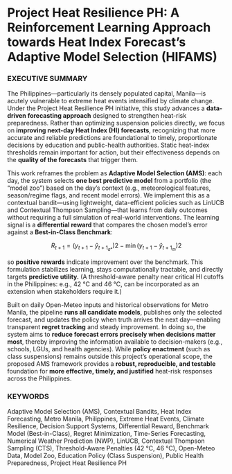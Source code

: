 # Project Heat Resilience PH: A Reinforcement Learning Approach towards Heat Index Forecast’s Adaptive Model Selection (HIFAMS)

### EXECUTIVE SUMMARY

The Philippines—particularly its densely populated capital, Manila—is acutely vulnerable to extreme heat events intensified by climate change. Under the Project Heat Resilience PH initiative, this study advances a **data-driven forecasting approach** designed to strengthen heat-risk preparedness. Rather than optimizing suspension policies directly, we focus on **improving next-day Heat Index (HI) forecasts**, recognizing that more accurate and reliable predictions are foundational to timely, proportionate decisions by education and public-health authorities. Static heat-index thresholds remain important for action, but their effectiveness depends on the **quality of the forecasts** that trigger them.

This work reframes the problem as **Adaptive Model Selection (AMS)**: each day, the system selects **one best predictive model** from a portfolio (the “model zoo”) based on the day’s context (e.g., meteorological features, season/regime flags, and recent model errors). We implement this as a contextual bandit—using lightweight, data-efficient policies such as LinUCB and Contextual Thompson Sampling—that learns from daily outcomes without requiring a full simulation of real-world interventions. The learning signal is a **differential reward** that compares the chosen model’s error against a **Best-in-Class Benchmark**:

$$ R_{t+1}= (y_{t+1}-\hat{y}_{t+1}_{a*})2 -\min(y_{t+1}-\hat{y}_{t+1}_m)2 $$

so **positive rewards** indicate improvement over the benchmark. This formulation stabilizes learning, stays computationally tractable, and directly targets **predictive utility.** (A threshold-aware penalty near critical HI cutoffs in the Philippines: e.g., 42 °C and 46 °C, can be incorporated as an extension when stakeholders require it.)

Built on daily Open-Meteo inputs and historical observations for Metro Manila, the pipeline **runs all candidate models**, publishes only the selected forecast, and updates the policy when truth arrives the next day—enabling transparent **regret tracking** and steady improvement. In doing so, the system aims to **reduce forecast errors precisely when decisions matter most**, thereby improving the information available to decision-makers (e.g., schools, LGUs, and health agencies). While **policy enactment** (such as class suspensions) remains outside this project’s operational scope, the proposed AMS framework provides a **robust, reproducible, and testable** foundation for **more effective, timely, and justified** heat-risk responses across the Philippines.


### KEYWORDS

Adaptive Model Selection (AMS), Contextual Bandits, Heat Index Forecasting, Metro Manila, Philippines, Extreme Heat Events, Climate Resilience, Decision Support Systems, Differential Reward, Benchmark Model (Best-in-Class), Regret Minimization, Time-Series Forecasting, Numerical Weather Prediction (NWP), LinUCB, Contextual Thompson Sampling (CTS), Threshold-Aware Penalties (42 °C, 46 °C), Open-Meteo Data, Model Zoo, Education Policy (Class Suspension), Public Health Preparedness, Project Heat Resilience PH
